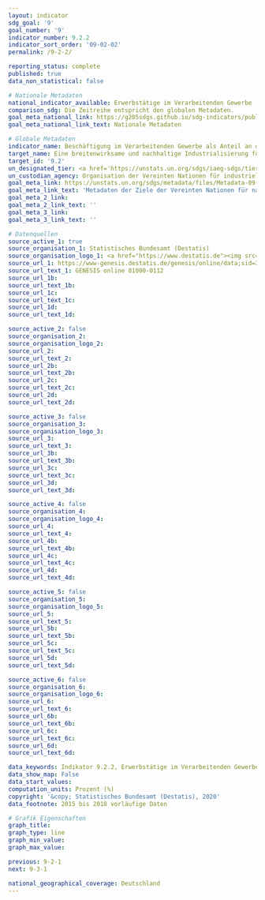 ```yaml
---
layout: indicator
sdg_goal: '9'
goal_number: '9'
indicator_number: 9.2.2
indicator_sort_order: '09-02-02'
permalink: /9-2-2/

reporting_status: complete
published: true
data_non_statistical: false

# Nationale Metadaten
national_indicator_available: Erwerbstätige im Verarbeitenden Gewerbe
comparison_sdg: Die Zeitreihe entspricht den globalen Metadaten.
goal_meta_national_link: https://g205sdgs.github.io/sdg-indicators/public/MetaDe/9.2.2.pdf
goal_meta_national_link_text: Nationale Metadaten

# Globale Metadaten
indicator_name: Beschäftigung im Verarbeitenden Gewerbe als Anteil an der Beschäftigung insgesamt
target_name: Eine breitenwirksame und nachhaltige Industrialisierung fördern und bis 2030 den Anteil der Industrie an der Beschäftigung und am Bruttoinlandsprodukt entsprechend den nationalen Gegebenheiten erheblich steigern und den Anteil in den am wenigsten entwickelten Ländern verdoppeln
target_id: '9.2'
un_designated_tier: <a href='https://unstats.un.org/sdgs/iaeg-sdgs/tier-classification/' title='Klicken Sie hier um weitere Informationen zur UN-Tier-Klassifikation zu erhalten.'>Tier I</a>
un_custodian_agency: Organisation der Vereinten Nationen für industrielle Entwicklung (UNIDO)
goal_meta_link: https://unstats.un.org/sdgs/metadata/files/Metadata-09-02-02.pdf
goal_meta_link_text: 'Metadaten der Ziele der Vereinten Nationen für nachhaltige Entwicklung'
goal_meta_2_link: 
goal_meta_2_link_text: ''
goal_meta_3_link: 
goal_meta_3_link_text: ''

# Datenquellen
source_active_1: true
source_organisation_1: Statistisches Bundesamt (Destatis)
source_organisation_logo_1: <a href="https://www.destatis.de"><img src="https://g205sdgs.github.io/sdg-indicators/public/OrgImgDe/destatis.png" alt="Logo destatis" style="height:60px; width:148px"/></a>
source_url_1: https://www-genesis.destatis.de/genesis/online/data;sid=38C8FB9CBD5FE4F9298AE30C07DB4221.GO_1_1?operation=abruftabellenVerzeichnisAuswahl&verzeichnis=&levelindex=0&levelid=1550498645906&sortdirection=auf&selectionname=81000-0112&auswaehlen.x=0&auswaehlen.y=0
source_url_text_1: GENESIS online 81000-0112
source_url_1b: 
source_url_text_1b: 
source_url_1c: 
source_url_text_1c: 
source_url_1d: 
source_url_text_1d: 

source_active_2: false
source_organisation_2: 
source_organisation_logo_2: 
source_url_2: 
source_url_text_2: 
source_url_2b: 
source_url_text_2b: 
source_url_2c: 
source_url_text_2c: 
source_url_2d: 
source_url_text_2d: 

source_active_3: false
source_organisation_3: 
source_organisation_logo_3: 
source_url_3: 
source_url_text_3: 
source_url_3b: 
source_url_text_3b: 
source_url_3c: 
source_url_text_3c: 
source_url_3d: 
source_url_text_3d: 

source_active_4: false
source_organisation_4: 
source_organisation_logo_4: 
source_url_4: 
source_url_text_4: 
source_url_4b: 
source_url_text_4b: 
source_url_4c: 
source_url_text_4c: 
source_url_4d: 
source_url_text_4d: 

source_active_5: false
source_organisation_5: 
source_organisation_logo_5: 
source_url_5: 
source_url_text_5: 
source_url_5b: 
source_url_text_5b: 
source_url_5c: 
source_url_text_5c: 
source_url_5d: 
source_url_text_5d: 

source_active_6: false
source_organisation_6: 
source_organisation_logo_6: 
source_url_6: 
source_url_text_6: 
source_url_6b: 
source_url_text_6b: 
source_url_6c: 
source_url_text_6c: 
source_url_6d: 
source_url_text_6d: 

data_keywords: Indikator 9.2.2, Erwerbstätige im Verarbeitenden Gewerbe, Organisation der Vereinten Nationen für industrielle Entwicklung (UNIDO)
data_show_map: False
data_start_values: 
computation_units: Prozent (%)
copyright: '&copy; Statistisches Bundesamt (Destatis), 2020'
data_footnote: 2015 bis 2018 vorläufige Daten

# Grafik Eigenschaften
graph_title: 
graph_type: line
graph_min_value: 
graph_max_value: 

previous: 9-2-1
next: 9-3-1

national_geographical_coverage: Deutschland
---
```


